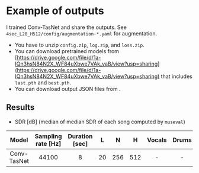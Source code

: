# Example of outputs
I trained Conv-TasNet and share the outputs. See `4sec_L20_H512/config/augmentation-*.yaml` for augmentation.
- You have to unzip `config.zip`, `log.zip`, and `loss.zip`.
- You can download pretrained models from [https://drive.google.com/file/d/1a-IQn3hsN84N2X_WF84uXbwe7VAk_vaB/view?usp=sharing](https://drive.google.com/file/d/1a-IQn3hsN84N2X_WF84uXbwe7VAk_vaB/view?usp=sharing) that includes `last.pth` and `best.pth`.
- You can download output JSON files from []().

## Results
- SDR [dB] (median of median SDR of each song computed by `museval`)

| Model | Sampling rate [Hz] | Duration [sec] | L | N | H | Vocals | Drums | Bass | Other | Accompaniment | Average | Note |
| :---: | :---: | :---: | :---: | :---: | :---: | :---: | :---: | :---: | :---: | :---: | :---: | :---: |
| Conv-TasNet | 44100 | 8 | 20 | 256 | 512 | - | - | - | - | - | - | - |